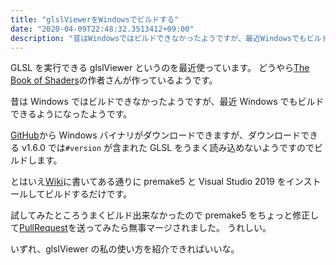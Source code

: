 ```yaml
---
title: "glslViewerをWindowsでビルドする"
date: "2020-04-09T22:48:32.3513412+09:00"
description: "昔はWindowsではビルドできなかったようですが、最近Windowsでもビルドできるようになったようです。"
---
```


GLSL を実行できる glslViewer というのを最近使っています。
どうやら[The Book of Shaders](https://thebookofshaders.com/)の作者さんが作っているようです。

昔は Windows ではビルドできなかったようですが、最近 Windows でもビルドできるようになったようです。

[GitHub](https://github.com/patriciogonzalezvivo/glslViewer)から Windows バイナリがダウンロードできますが、ダウンロードできる v1.6.0 では`#version` が含まれた GLSL をうまく読み込めないようですのでビルドします。

とはいえ[Wiki](https://github.com/patriciogonzalezvivo/glslViewer/wiki/Compiling-GlslViewer#f-compiling-on-windows)に書いてある通りに premake5 と Visual Studio 2019 をインストールしてビルドするだけです。

試してみたところうまくビルド出来なかったので premake5 をちょっと修正して[PullRequest](https://github.com/patriciogonzalezvivo/glslViewer/pull/172)を送ってみたら無事マージされました。 うれしい。

いずれ、glslViewer の私の使い方を紹介できればいいな。
